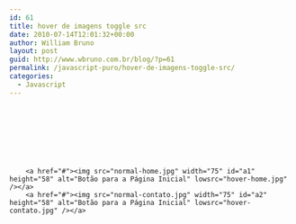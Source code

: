 ```yaml
---
id: 61
title: hover de imagens toggle src
date: 2010-07-14T12:01:32+00:00
author: William Bruno
layout: post
guid: http://www.wbruno.com.br/blog/?p=61
permalink: /javascript-puro/hover-de-imagens-toggle-src/
categories:
  - Javascript
---
```

<pre name="code" class="html"><html>
<head>
<script type="text/javascript">
window.onload = function()
{
        var normal = '';
        toggle_src( id('a1') );
        toggle_src( id('a2') );
}
function id( el ){
        return document.getElementById( el );
}
function toggle_src( el )
{
        el.onmouseover = function(){
                normal = this.src;
                this.src = this.lowsrc;
        }
        el.onmouseout = function(){
                this.src = normal;
        }
}
</script>
</head>

        <a href="#"><img src="normal-home.jpg" width="75" id="a1" height="58" alt="Botão para a Página Inicial" lowsrc="hover-home.jpg" /></a>
        <a href="#"><img src="normal-contato.jpg" width="75" id="a2" height="58" alt="Botão para a Página Inicial" lowsrc="hover-contato.jpg" /></a>
</body>
</html>
</pre>